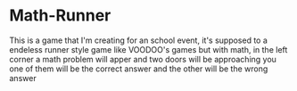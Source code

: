 # Math-Runner
This is a game that I'm creating for an school event, it's supposed to a endeless runner style game like VOODOO's games but with math, in the left corner a math problem will apper and two doors will be approaching you one of them will be the correct answer and the other will be the wrong answer
